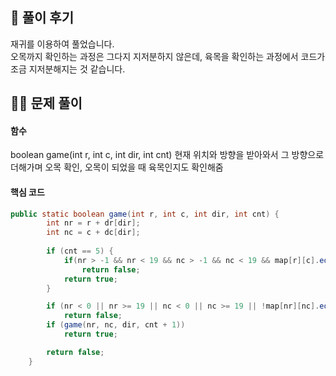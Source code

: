 ## 🌈 풀이 후기

재귀를 이용하여 풀었습니다. <br>
오목까지 확인하는 과정은 그다지 지저분하지 않은데, 육목을 확인하는 과정에서 코드가 조금 지저분해지는 것 같습니다.

## 👩‍🏫 문제 풀이

#### 함수

boolean game(int r, int c, int dir, int cnt) 현재 위치와 방향을 받아와서 그 방향으로 더해가며 오목 확인, 오목이 되었을 때 육목인지도 확인해줌

#### 핵심 코드
```java
public static boolean game(int r, int c, int dir, int cnt) {
        int nr = r + dr[dir];
        int nc = c + dc[dir];
        
        if (cnt == 5) {
            if(nr > -1 && nr < 19 && nc > -1 && nc < 19 && map[r][c].equals(map[nr][nc]))//육목확인
                return false;
            return true;
        }

        if (nr < 0 || nr >= 19 || nc < 0 || nc >= 19 || !map[nr][nc].equals(map[r][c]))
            return false;
        if (game(nr, nc, dir, cnt + 1))
            return true;

        return false;
    }
```

